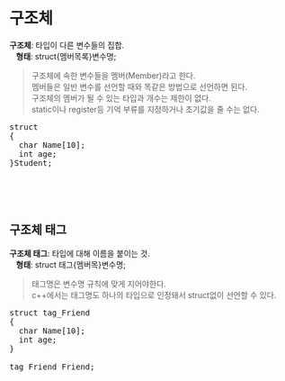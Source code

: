 # 구조체
**구조체**: 타입이 다른 변수들의 집합.   
&nbsp;&nbsp;&nbsp;**형태**: struct{멤버목록}변수명;  
> 구조체에 속한 변수들을 멤버(Member)라고 한다.  
> 멤버들은 일반 변수를 선언할 때와 똑같은 방법으로 선언하면 된다.  
> 구조체의 멤버가 될 수 있는 타입과 개수는 제한이 없다.       
> static이나 register등 기억 부류를 지정하거나 초기값을 줄 수는 없다.

<pre>struct
{
  char Name[10];
  int age;
}Student;
</pre><br><br><br>

## 구조체 태그
**구조체 태그**: 타입에 대해 이름을 붙이는 것.  
&nbsp;&nbsp;&nbsp;**형태**: struct 태그{멤버목}변수명;  
> 태그명은 변수명 규칙에 맞게 지어야한다.  
> c++에서는 태그명도 하나의 타입으로 인정돼서 struct없이 선언할 수 있다.

<pre>struct tag_Friend
{
  char Name[10];
  int age;
}

tag_Friend Friend;</pre>
